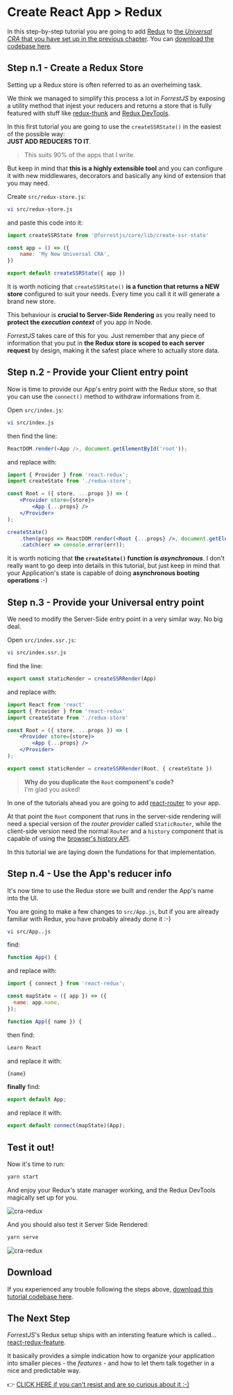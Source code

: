 # Create React App > Redux

In this step-by-step tutorial you are going to add [Redux](https://redux.js.org/) to
[the _Universal CRA_ that you have set up in the previous chapter](./cra-ssr.md). You
can [download the codebase here](../downloads/cra-ssr.zip).

## Step n.1 - Create a Redux Store

Setting up a Redux store is often referred to as an overhelming task.

We think we managed to simplify this process a lot in _ForrestJS_ by exposing a 
utility method that injest your reducers and returns a store that is fully featured with
stuff like [redux-thunk](https://www.npmjs.com/package/redux-thunk) 
and [Redux DevTools](https://www.npmjs.com/package/redux-devtools).

In this first tutorial you are going to use the `createSSRState()` in the easiest
of the possible way:  
**JUST ADD REDUCERS TO IT**. 

> This suits 90% of the apps that I write.

But keep in mind that **this is a highly extensible tool** and you can configure it 
with new middlewares, decorators and basically any kind of extension that you may need.

Create `src/redux-store.js`:

```bash
vi src/redux-store.js
```

and paste this code into it:

```js
import createSSRState from '@forrestjs/core/lib/create-ssr-state'

const app = () => ({
    name: 'My New Universal CRA',
})

export default createSSRState({ app })
```

It is worth noticing that `createSSRState()` **is a function that returns a NEW store**
configured to suit your needs. Every time you call it it will generate a brand new store.

This behaviour is **crucial to Server-Side Rendering** as you really need to 
**protect the _execution context_** of you app in Node.

_ForrestJS_ takes care of this for you. Just remember that any piece of information that 
you put in **the Redux store is scoped to each server request** by design, making it
the safest place where to actually store data.

## Step n.2 - Provide your Client entry point

Now is time to provide our App's entry point with the Redux store, so that
you can use the `connect()` method to withdraw informations from it.

Open `src/index.js`:

```bash
vi src/index.js
```

then find the line:

```js
ReactDOM.render(<App />, document.getElementById('root'));
```

and replace with:

```jsx
import { Provider } from 'react-redux';
import createState from './redux-store';

const Root = ({ store, ...props }) => (
    <Provider store={store}>
        <App {...props} />
    </Provider>
);

createState()
    .then(props => ReactDOM.render(<Root {...props} />, document.getElementById('root')))
    .catch(err => console.error(err));
```

It is worth noticing that **the `createState()` function is _asynchronous_**. I don't
really want to go deep into details in this tutorial, but just keep in mind that your
Application's state is capable of doing **asynchronous booting operations** :-)

## Step n.3 - Provide your Universal entry point

We need to modify the Server-Side entry point in a very similar way. No big deal.

Open `src/index.ssr.js`:

```bash
vi src/index.ssr.js
```

find the line:

```js
export const staticRender = createSSRRender(App)
```

and replace with:

```jsx
import React from 'react'
import { Provider } from 'react-redux'
import createState from './redux-store'

const Root = ({ store, ...props }) => (
    <Provider store={store}>
        <App {...props} />
    </Provider>
);

export const staticRender = createSSRRender(Root, { createState })
```

> **Why do you duplicate the `Root` component's code?**  
> I'm glad you asked!

In one of the tutorials ahead you are going to add
[react-router](https://reacttraining.com/react-route) to your app.

At that point the `Root` component that runs in the server-side rendering will need 
a special version of the _router provider_ called `StaticRouter`, while the
client-side version need the normal `Router` and a `history` component that
is capable of using the
[browser's history API](https://developer.mozilla.org/en-US/docs/Web/API/History).

In this tutorial we are laying down the fundations for that implementation.

## Step n.4 - Use the App's reducer info

It's now time to use the Redux store we built and render the App's name
into the UI.

You are going to make a few changes to `src/App.js`, but if
you are already familiar with Redux, you have probably already done it :-)

```bash
vi src/App..js
```

find:

```js
function App() {
```

and replace with:

```js
import { connect } from 'react-redux';

const mapState = ({ app }) => ({
  name: app.name,
});

function App({ name }) {
```

then find:

```js
Learn React
```

and replace it with:

```js
{name}
```

**finally** find:

```js
export default App;
```

and replace it with:

```js
export default connect(mapState)(App);
```

## Test it out!

Now it's time to run:

```bash
yarn start
```

And enjoy your Redux's state manager working, and the Redux DevTools magically
set up for you.

![cra-redux](../images/cra-redux.png)

And you should also test it Server Side Rendered:

```bash
yarn serve
```

![cra-redux](../images/cra-redux-ssr.png)

## Download

If you experienced any trouble following the steps above, 
[download this tutorial codebase here](../downloads/cra-redux.zip).

## The Next Step

_ForrestJS_'s Redux setup ships with an intersting feature which is called...
[react-redux-feature](https://www.npmjs.com/package/react-redux-feature).

It basically provides a simple indication how to organize your application into
smaller pieces - the _features_ - and how to let them talk together in a nice
and predictable way.

👉 [CLICK HERE if you can't resist and are so curious about it :-)](./cra-features.md)

